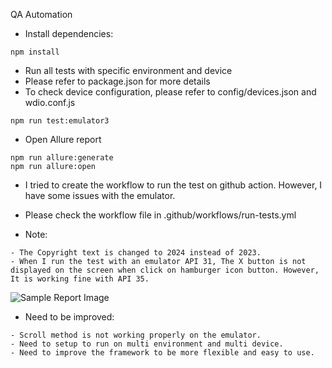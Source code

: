 QA Automation 

- Install dependencies:
```shell
npm install
```

- Run all tests with specific environment and device
- Please refer to package.json for more details
- To check device configuration, please refer to config/devices.json and wdio.conf.js
```shell
npm run test:emulator3
```

- Open Allure report
```shell
npm run allure:generate
npm run allure:open
```

- I tried to create the workflow to run the test on github action. However, I have some issues with the emulator.
- Please check the workflow file in .github/workflows/run-tests.yml

- Note:
````
- The Copyright text is changed to 2024 instead of 2023.
- When I run the test with an emulator API 31, The X button is not displayed on the screen when click on hamburger icon button. However, It is working fine with API 35.
````
![Sample Report Image](https://i.imgur.com/zrnrueN.png)


- Need to be improved:
````
- Scroll method is not working properly on the emulator.
- Need to setup to run on multi environment and multi device.
- Need to improve the framework to be more flexible and easy to use.
````